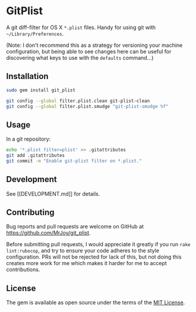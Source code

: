 # GitPlist

A git diff-filter for OS X `*.plist` files.  Handy for using git with `~/Library/Preferences`.

(Note:  I don't recommend this as a strategy for versioning your machine configuration, but being able to see changes here can be useful for discovering what keys to use with the `defaults` command...)


## Installation

```bash
sudo gem install git_plist

git config --global filter.plist.clean git-plist-clean
git config --global filter.plist.smudge "git-plist-smudge %f"
```


## Usage

In a git repository:

```bash
echo '*.plist filter=plist' >> .gitattributes
git add .gitattributes
git commit -m "Enable git-plist filter on *.plist."
```


## Development

See [[DEVELOPMENT.md]] for details.


## Contributing

Bug reports and pull requests are welcome on GitHub at https://github.com/MrJoy/git_plist.

Before submitting pull requests, I would appreciate it greatly if you run `rake lint:rubocop`, and try to ensure your code adheres to the style configuration.  PRs will not be rejected for lack of this, but not doing this creates more work for me which makes it harder for me to accept contributions.


## License

The gem is available as open source under the terms of the [MIT License](http://opensource.org/licenses/MIT).


